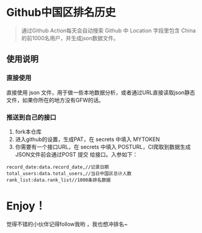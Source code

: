 # Github中国区排名历史

> 通过Github Action每天会自动搜索 Github 中 Location 字段里包含 China 的前1000名用户，并生成json数据文件。

<!-- ![poster](README.assets/poster.jpg) -->



## 使用说明



### 直接使用

直接使用  json 文件，用于做一些本地数据分析，或者通过URL直接读取json静态文件，如果你所在的地方没有GFW的话。



### 推送到自己的接口

1. fork本仓库
2. 进入github的设置，生成PAT，在 secrets 中填入 MYTOKEN
3. 你需要有一个接口URL，在 secrets 中填入 POSTURL，CI爬取到数据生成JSON文件前会通过POST 提交 给接口。入参如下：

~~~
record_date:data.record_date,//记录日期
total_users:data.total_users,//当日中国区总计人数
rank_list:data.rank_list//1000条排名数据
~~~



# **Enjoy！**

觉得不错的小伙伴记得follow我哟 ，我也想冲排名~

